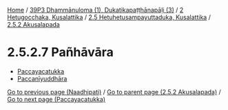 
[Home](/) / [39P3 Dhammānuloma (1), Dukatikapaṭṭhānapāḷi (3)](../../../../39P3.md) / [2 Hetugocchaka, Kusalattika](../../../2.md) / [2.5 Hetuhetusampayuttaduka, Kusalattika](../../2.5.md) / [2.5.2 Akusalapada](../2.5.2.md)

# 2.5.2.7 Pañhāvāra

* [Paccayacatukka](2.5.2.7/Paccayacatukka.md)
* [Paccanīyuddhāra](2.5.2.7/Paccaniyuddhara.md)

[Go to previous page (Naadhipati)](2.5.2.1--6/Paccayacatukka/Naadhipati.md) / [Go to parent page (2.5.2 Akusalapada)](../2.5.2.md) / [Go to next page (Paccayacatukka)](2.5.2.7/Paccayacatukka.md)


